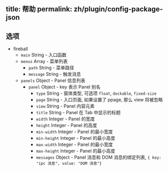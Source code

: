 title: 帮助
permalink: zh/plugin/config-package-json
---

## 选项

 * fireball
   * `main` String - 入口函数
   * `menus` Array - 菜单列表
     * `path` String - 菜单路径
     * `message` String - 触发消息
   * `panels` Object - Panel 信息列表
     * `panel` Object - key 表示 Panel 别名
       * `type` String - 窗体类型, 可选项 `float`, `dockable`, `fixed-size`
       * `page` String - 入口页面, 如果设置了 ppage, 那么 view 将被忽略
       * `view` String - Panel 内容元素
       * `title` String - Panel 在 Tab 中显示的标题
       * `width` Integer - Panel 的宽度
       * `height` Integer - Panel 的高度
       * `min-width` Integer - Panel 的最小宽度
       * `min-height` Integer - Panel 的最小高度
       * `max-width` Integer - Panel 的最小宽度
       * `max-height` Integer - Panel 的最小高度
       * `messages` Object - Panel 消息和 DOM 消息的绑定列表, `{ key: "ipc 消息", value: "DOM 消息"}`
